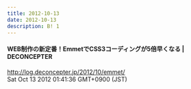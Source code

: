 ```yaml
---
title: 2012-10-13
date: 2012-10-13
description: B! 1
---
```


#### WEB制作の新定番！EmmetでCSS3コーディングが5倍早くなる | DECONCEPTER
http://log.deconcepter.jp/2012/10/emmet/<br>
Sat Oct 13 2012 01:41:36 GMT+0900 (JST)<br>


